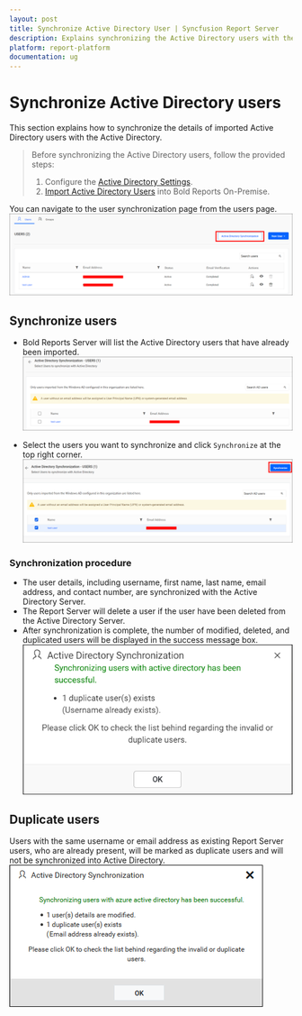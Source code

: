 ```yaml
---
layout: post
title: Synchronize Active Directory User | Syncfusion Report Server
description: Explains synchronizing the Active Directory users with the updated user properties in the Bold Reports On-Premise.
platform: report-platform
documentation: ug
---
```


# Synchronize Active Directory users

This section explains how to synchronize the details of imported Active Directory users with the Active Directory.

> Before synchronizing the Active Directory users, follow the provided steps:
> 1. Configure the [Active Directory Settings](./../../../../manage-app-settings/active-directory/).
> 2. [Import Active Directory Users](./../../import-users/import-active-directory-users/) into Bold Reports On-Premise.

You can navigate to the user synchronization page from the users page.
![Active Directory Synchronization button selection](/static/assets/on-premise/images/manage-users-and-groups/users/synchronize-active-directory-users/active-directory-synchronize-option.png)

## Synchronize users

* Bold Reports Server will list the Active Directory users that have already been imported.
    ![Active Directory imported users list grid](/static/assets/on-premise/images/manage-users-and-groups/users/synchronize-active-directory-users/imported-user-list.png)

* Select the users you want to synchronize and click `Synchronize` at the top right corner.
    ![Active Directory synchronize button](/static/assets/on-premise/images/manage-users-and-groups/users/synchronize-active-directory-users/synchronize-button.png)

### Synchronization procedure

* The user details, including username, first name, last name, email address, and contact number, are synchronized with the Active Directory Server.
* The Report Server will delete a user if the user have been deleted from the Active Directory Server.
* After synchronization is complete, the number of modified, deleted, and duplicated users will be displayed in the success message box.
    ![Active Directory synchronization confirmation window](/static/assets/on-premise/images/manage-users-and-groups/users/synchronize-active-directory-users/synchronize-completed.png)

## Duplicate users

Users with the same username or email address as existing Report Server users, who are already present, will be marked as duplicate users and will not be synchronized into Active Directory.
    ![Displays duplicated users in synchronization](/static/assets/on-premise/images/manage-users-and-groups/users/synchronize-active-directory-users/duplicate-users.png)